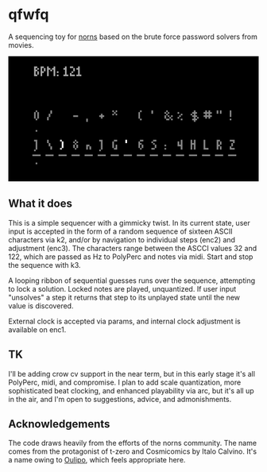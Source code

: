 # qfwfq
A sequencing toy for [norns](https://monome.org/docs/norns/) based on the brute force password solvers from movies.

![animated demo](./assets/images/demo.gif)

## What it does
This is a simple sequencer with a gimmicky twist. In its current state, user input is accepted in the form of a random sequence of sixteen ASCII characters via k2, and/or by navigation to individual steps (enc2) and adjustment (enc3). The characters range between the ASCCI values 32 and 122, which are passed as Hz to PolyPerc and notes via midi. Start and stop the sequence with k3.

A looping ribbon of sequential guesses runs over the sequence, attempting to lock a solution. Locked notes are played, unquantized. If user input "unsolves" a step it returns that step to its unplayed state until the new value is discovered.

External clock is accepted via params, and internal clock adjustment is available on enc1.

## TK
I'll be adding crow cv support in the near term, but in this early stage it's all PolyPerc, midi, and compromise. I plan to add scale quantization, more sophisticated beat clocking, and enhanced playability via arc, but it's all up in the air, and I'm open to suggestions, advice, and admonishments.

## Acknowledgements
The code draws heavily from the efforts of the norns community. The name comes from the protagonist of t-zero and Cosmicomics by Italo Calvino. It's a name owing to [Oulipo](https://en.wikipedia.org/wiki/Oulipo), which feels appropriate here.